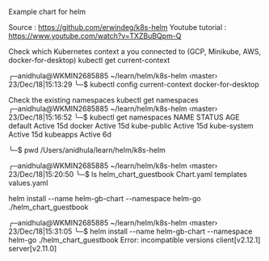 Example chart for helm

Source : https://github.com/erwindeg/k8s-helm 
Youtube tutorial : https://www.youtube.com/watch?v=TXZBuBQpm-Q

Check which Kubernetes context a you connected to (GCP, Minikube, AWS, docker-for-desktop) kubectl get current-context

╭─anidhula@WKMIN2685885 ~/learn/helm/k8s-helm ‹master› 23/Dec/18|15:13:29 
╰─$ kubectl config current-context 
docker-for-desktop

Check the existing namespaces kubectl get namespaces 
╭─anidhula@WKMIN2685885 ~/learn/helm/k8s-helm ‹master› 23/Dec/18|15:16:52 
╰─$ kubectl get namespaces 
NAME STATUS AGE default Active 15d 
docker Active 15d 
kube-public Active 15d 
kube-system Active 15d 
kubeapps Active 6d

╰─$ pwd /Users/anidhula/learn/helm/k8s-helm

╭─anidhula@WKMIN2685885 ~/learn/helm/k8s-helm ‹master› 23/Dec/18|15:20:50 
╰─$ ls helm_chart_guestbook Chart.yaml templates values.yaml

helm install --name helm-gb-chart --namespace helm-go ./helm_chart_guestbook 

╭─anidhula@WKMIN2685885 ~/learn/helm/k8s-helm ‹master› 23/Dec/18|15:31:05 
╰─$ helm install --name helm-gb-chart --namespace helm-go ./helm_chart_guestbook 
Error: incompatible versions client[v2.12.1] server[v2.11.0]


